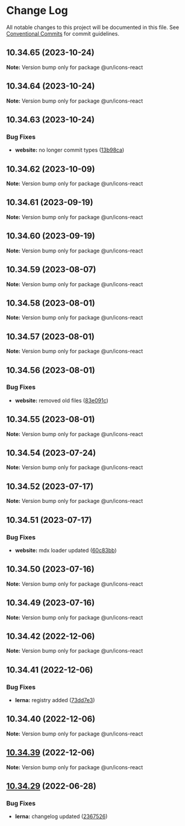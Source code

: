 # Change Log

All notable changes to this project will be documented in this file.
See [Conventional Commits](https://conventionalcommits.org) for commit guidelines.

## 10.34.65 (2023-10-24)

**Note:** Version bump only for package @un/icons-react





## 10.34.64 (2023-10-24)

**Note:** Version bump only for package @un/icons-react





## 10.34.63 (2023-10-24)


### Bug Fixes

* **website:** no longer commit types ([13b98ca](https://github.com/carbon-design-system/carbon/commit/13b98ca873487caa77dbc0828da85c9c136ce6a5))





## 10.34.62 (2023-10-09)

**Note:** Version bump only for package @un/icons-react





## 10.34.61 (2023-09-19)

**Note:** Version bump only for package @un/icons-react





## 10.34.60 (2023-09-19)

**Note:** Version bump only for package @un/icons-react





## 10.34.59 (2023-08-07)

**Note:** Version bump only for package @un/icons-react





## 10.34.58 (2023-08-01)

**Note:** Version bump only for package @un/icons-react





## 10.34.57 (2023-08-01)

**Note:** Version bump only for package @un/icons-react





## 10.34.56 (2023-08-01)


### Bug Fixes

* **website:** removed old files ([83e091c](https://github.com/carbon-design-system/carbon/commit/83e091c04153ac227dbad158e999cb4f247c58ce))





## 10.34.55 (2023-08-01)

**Note:** Version bump only for package @un/icons-react





## 10.34.54 (2023-07-24)

**Note:** Version bump only for package @un/icons-react





## 10.34.52 (2023-07-17)

**Note:** Version bump only for package @un/icons-react





## 10.34.51 (2023-07-17)


### Bug Fixes

* **website:** mdx loader updated ([60c83bb](https://github.com/carbon-design-system/carbon/commit/60c83bba74621ba5a93c9718bc49e4cdfbc807b6))





## 10.34.50 (2023-07-16)

**Note:** Version bump only for package @un/icons-react





## 10.34.49 (2023-07-16)

**Note:** Version bump only for package @un/icons-react





## 10.34.42 (2022-12-06)

**Note:** Version bump only for package @un/icons-react

## 10.34.41 (2022-12-06)

### Bug Fixes

- **lerna:** registry added ([73dd7e3](https://github.com/carbon-design-system/carbon/commit/73dd7e367e91bc1a372aa7e3f841f7f24a1b6934))

## 10.34.40 (2022-12-06)

**Note:** Version bump only for package @un/icons-react

## [10.34.39](https://github.com/carbon-design-system/carbon/compare/@un/icons-react@10.34.38...@un/icons-react@10.34.39) (2022-12-06)

**Note:** Version bump only for package @un/icons-react

## [10.34.29](https://github.com/carbon-design-system/carbon/compare/@un/icons-react@10.34.28...@un/icons-react@10.34.29) (2022-06-28)

### Bug Fixes

- **lerna:** changelog updated ([2367526](https://github.com/carbon-design-system/carbon/commit/236752651f113088dc7bee3921e5c06213c1f72e))
